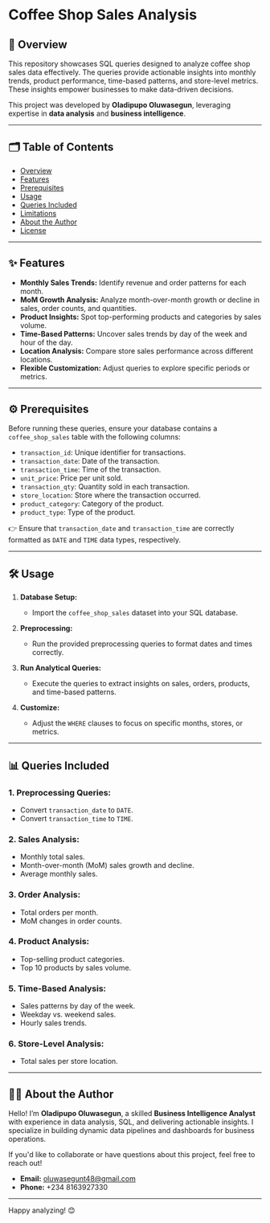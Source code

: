 # Coffee Shop Sales Analysis

## 📖 Overview
This repository showcases SQL queries designed to analyze coffee shop sales data effectively. The queries provide actionable insights into monthly trends, product performance, time-based patterns, and store-level metrics. These insights empower businesses to make data-driven decisions.

This project was developed by **Oladipupo Oluwasegun**, leveraging expertise in **data analysis** and **business intelligence**.

---

## 🗂️ Table of Contents
- [Overview](#-overview)
- [Features](#-features)
- [Prerequisites](#-prerequisites)
- [Usage](#-usage)
- [Queries Included](#-queries-included)
- [Limitations](#-limitations)
- [About the Author](#-about-the-author)
- [License](#-license)

---

## ✨ Features
- **Monthly Sales Trends:** Identify revenue and order patterns for each month.
- **MoM Growth Analysis:** Analyze month-over-month growth or decline in sales, order counts, and quantities.
- **Product Insights:** Spot top-performing products and categories by sales volume.
- **Time-Based Patterns:** Uncover sales trends by day of the week and hour of the day.
- **Location Analysis:** Compare store sales performance across different locations.
- **Flexible Customization:** Adjust queries to explore specific periods or metrics.

---

## ⚙️ Prerequisites
Before running these queries, ensure your database contains a `coffee_shop_sales` table with the following columns:

- `transaction_id`: Unique identifier for transactions.
- `transaction_date`: Date of the transaction.
- `transaction_time`: Time of the transaction.
- `unit_price`: Price per unit sold.
- `transaction_qty`: Quantity sold in each transaction.
- `store_location`: Store where the transaction occurred.
- `product_category`: Category of the product.
- `product_type`: Type of the product.

👉 Ensure that `transaction_date` and `transaction_time` are correctly formatted as `DATE` and `TIME` data types, respectively.

---

## 🛠️ Usage
1. **Database Setup:**
   - Import the `coffee_shop_sales` dataset into your SQL database.

2. **Preprocessing:**
   - Run the provided preprocessing queries to format dates and times correctly.

3. **Run Analytical Queries:**
   - Execute the queries to extract insights on sales, orders, products, and time-based patterns.

4. **Customize:**
   - Adjust the `WHERE` clauses to focus on specific months, stores, or metrics.

---

## 📊 Queries Included
### 1. **Preprocessing Queries:**
   - Convert `transaction_date` to `DATE`.
   - Convert `transaction_time` to `TIME`.

### 2. **Sales Analysis:**
   - Monthly total sales.
   - Month-over-month (MoM) sales growth and decline.
   - Average monthly sales.

### 3. **Order Analysis:**
   - Total orders per month.
   - MoM changes in order counts.

### 4. **Product Analysis:**
   - Top-selling product categories.
   - Top 10 products by sales volume.

### 5. **Time-Based Analysis:**
   - Sales patterns by day of the week.
   - Weekday vs. weekend sales.
   - Hourly sales trends.

### 6. **Store-Level Analysis:**
   - Total sales per store location.

---

## 🧑‍💻 About the Author
Hello! I’m **Oladipupo Oluwasegun**, a skilled **Business Intelligence Analyst** with experience in data analysis, SQL, and delivering actionable insights. I specialize in building dynamic data pipelines and dashboards for business operations.

If you'd like to collaborate or have questions about this project, feel free to reach out!

- **Email:** [oluwasegunt48@gmail.com](mailto:oluwasegunt48@gmail.com)  
- **Phone:** +234 8163927330  

---

Happy analyzing! 😊
